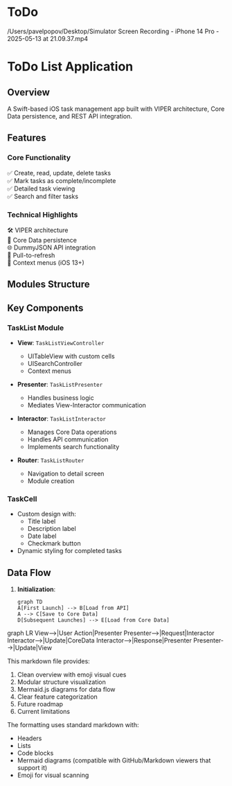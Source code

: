 # ToDo
/Users/pavelpopov/Desktop/Simulator Screen Recording - iPhone 14 Pro - 2025-05-13 at 21.09.37.mp4

# ToDo List Application

## Overview
A Swift-based iOS task management app built with VIPER architecture, Core Data persistence, and REST API integration.

## Features

### Core Functionality
✅ Create, read, update, delete tasks  
✅ Mark tasks as complete/incomplete  
✅ Detailed task viewing  
✅ Search and filter tasks  

### Technical Highlights
🛠 VIPER architecture  
💾 Core Data persistence  
🌐 DummyJSON API integration  
🔄 Pull-to-refresh  
📱 Context menus (iOS 13+)  

## Modules Structure

## Key Components

### TaskList Module
- **View**: `TaskListViewController`
  - UITableView with custom cells
  - UISearchController
  - Context menus

- **Presenter**: `TaskListPresenter`
  - Handles business logic
  - Mediates View-Interactor communication

- **Interactor**: `TaskListInteractor`
  - Manages Core Data operations
  - Handles API communication
  - Implements search functionality

- **Router**: `TaskListRouter`
  - Navigation to detail screen
  - Module creation

### TaskCell
- Custom design with:
  - Title label
  - Description label
  - Date label  
  - Checkmark button
- Dynamic styling for completed tasks

## Data Flow
1. **Initialization**:
   ```mermaid
   graph TD
   A[First Launch] --> B[Load from API]
   A --> C[Save to Core Data]
   D[Subsequent Launches] --> E[Load from Core Data]

graph LR
View-->|User Action|Presenter
Presenter-->|Request|Interactor
Interactor-->|Update|CoreData
Interactor-->|Response|Presenter
Presenter-->|Update|View

This markdown file provides:
1. Clean overview with emoji visual cues
2. Modular structure visualization
3. Mermaid.js diagrams for data flow
4. Clear feature categorization
5. Future roadmap
6. Current limitations

The formatting uses standard markdown with:
- Headers
- Lists
- Code blocks
- Mermaid diagrams (compatible with GitHub/Markdown viewers that support it)
- Emoji for visual scanning
